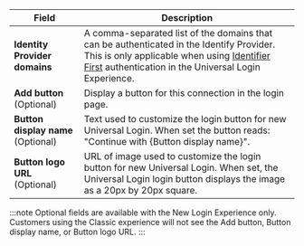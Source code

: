 | Field | Description|
| -- | -- |
| **Identity Provider domains**  | A comma-separated list of the domains that can be authenticated in the Identify Provider. This is only applicable when using [Identifier First](/universal-login/identifier-first) authentication in the Universal Login Experience. |
| **Add button** (Optional) | Display a button for this connection in the login page. |
| **Button display name** (Optional) | Text used to customize the login button for new Universal Login. When set the button reads: "Continue with {Button display name}". |
| **Button logo URL** (Optional) | URL of image used to customize the login button for new Universal Login. When set, the Universal Login login button displays the image as a 20px by 20px square. |
:::note
Optional fields are available with the New Login Experience only. Customers using the Classic experience will not see the Add button, Button display name, or Button logo URL. 
:::

